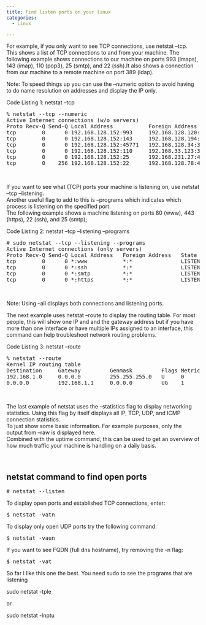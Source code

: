 ```yaml
---
title: Find listen ports on your linux
categories:
  - Linux

---
```

For example, if you only want to see TCP connections, use netstat &#8211;tcp.  
This shows a list of TCP connections to and from your machine. The following example shows connections to our machine on ports 993 (imaps), 143 (imap), 110 (pop3), 25 (smtp), and 22 (ssh).It also shows a connection from our machine to a remote machine on port 389 (ldap).

Note: To speed things up you can use the &#8211;numeric option to avoid having to do name resolution on addresses and display the IP only.

Code Listing 1: netstat &#8211;tcp

<pre>% netstat --tcp --numeric  
Active Internet connections (w/o servers)  
Proto Recv-Q Send-Q Local Address           Foreign Address         State       
tcp        0      0 192.168.128.152:993     192.168.128.120:3853   ESTABLISHED
tcp        0      0 192.168.128.152:143     192.168.128.194:3076   ESTABLISHED
tcp        0      0 192.168.128.152:45771   192.168.128.34:389      TIME_WAIT
tcp        0      0 192.168.128.152:110     192.168.33.123:3521     TIME_WAIT
tcp        0      0 192.168.128.152:25      192.168.231.27:44221    TIME_WAIT
tcp        0    256 192.168.128.152:22      192.168.128.78:47258   ESTABLISHED</pre>

&nbsp;

If you want to see what (TCP) ports your machine is listening on, use netstat &#8211;tcp &#8211;listening.  
Another useful flag to add to this is &#8211;programs which indicates which process is listening on the specified port.  
The following example shows a machine listening on ports 80 (www), 443 (https), 22 (ssh), and 25 (smtp);

Code Listing 2: netstat &#8211;tcp &#8211;listening &#8211;programs

<pre># sudo netstat --tcp --listening --programs
Active Internet connections (only servers)
Proto Recv-Q Send-Q Local Address   Foreign Address   State     PID/Program name
tcp        0      0 *:www           *:*               LISTEN    28826/apache2
tcp        0      0 *:ssh           *:*               LISTEN    26604/sshd
tcp        0      0 *:smtp          *:*               LISTEN    6836/
tcp        0      0 *:https         *:*               LISTEN    28826/apache2</pre>

&nbsp;

Note: Using &#8211;all displays both connections and listening ports.

The next example uses netstat &#8211;route to display the routing table. For most people, this will show one IP and and the gateway address but if you have more than one interface or have multiple IPs assigned to an interface, this command can help troubleshoot network routing problems.

Code Listing 3: netstat &#8211;route

<pre>% netstat --route
Kernel IP routing table
Destination     Gateway         Genmask         Flags Metric Ref    Use Iface
192.168.1.0     0.0.0.0         255.255.255.0   U     0      0        0 eth0
0.0.0.0         192.168.1.1     0.0.0.0         UG    1      0        0 eth0</pre>

&nbsp;

The last example of netstat uses the &#8211;statistics flag to display networking statistics. Using this flag by itself displays all IP, TCP, UDP, and ICMP connection statistics.  
To just show some basic information. For example purposes, only the output from &#8211;raw is displayed here.  
Combined with the uptime command, this can be used to get an overview of how much traffic your machine is handling on a daily basis.

&nbsp;

## netstat command to find open ports

<pre># netstat --listen</pre>

  
To display open ports and established TCP connections, enter:  


<pre>$ netstat -vatn</pre>

  
To display only open UDP ports try the following command:  


<pre>$ netstat -vaun</pre>

  
If you want to see FQDN (full dns hostname), try removing the -n flag:  


<pre>$ netstat -vat</pre>

So far I like this one the best. You need sudo to see the programs that are listening

sudo netstat -tple

or

sudo netstat -lnptu